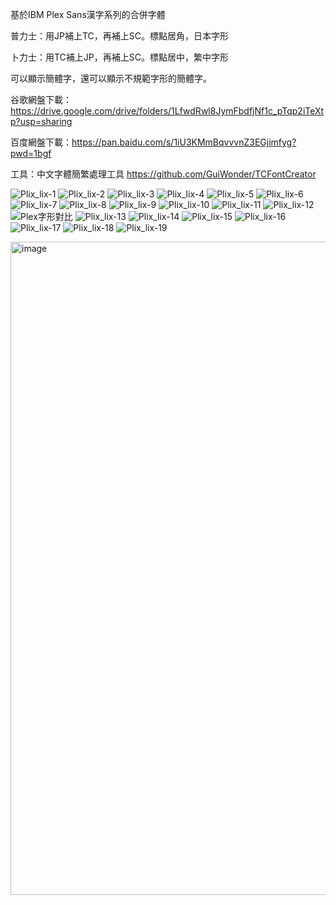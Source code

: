 基於IBM Plex Sans漢字系列的合併字體

普力士：用JP補上TC，再補上SC。標點居角，日本字形

卜力士：用TC補上JP，再補上SC。標點居中，繁中字形

可以顯示簡體字，還可以顯示不規範字形的簡體字。

谷歌網盤下載：https://drive.google.com/drive/folders/1LfwdRwl8JymFbdfjNf1c_pTqp2iTeXtp?usp=sharing

百度網盤下載：https://pan.baidu.com/s/1iU3KMmBqvvvnZ3EGjimfyg?pwd=1bgf

工具：中文字體簡繁處理工具 https://github.com/GuiWonder/TCFontCreator

![Plix_lix-1](https://github.com/user-attachments/assets/7d7ea233-acb2-4916-ab04-1709effa1556)
![Plix_lix-2](https://github.com/user-attachments/assets/d7a439b6-1024-4f79-8add-a16a615fe7d0)
![Plix_lix-3](https://github.com/user-attachments/assets/e661c870-fad6-446f-850b-a44f02cd3caf)
![Plix_lix-4](https://github.com/user-attachments/assets/b3b7c32b-d1e9-4ce4-8d7f-2e84a0665ca4)
![Plix_lix-5](https://github.com/user-attachments/assets/242b3e3b-db5d-4062-aa9a-ec6da844b226)
![Plix_lix-6](https://github.com/user-attachments/assets/dea87d75-8614-49a8-b4c2-7340661ecc85)
![Plix_lix-7](https://github.com/user-attachments/assets/7bf26e60-f4f3-4c82-bc22-782a5ebeee7a)
![Plix_lix-8](https://github.com/user-attachments/assets/ec2f566b-e335-40a8-a99c-44959df4bc49)
![Plix_lix-9](https://github.com/user-attachments/assets/3c29b211-8794-4069-b321-60ad94b0a400)
![Plix_lix-10](https://github.com/user-attachments/assets/85049646-61a6-449d-acc8-c1bf6066954f)
![Plix_lix-11](https://github.com/user-attachments/assets/4007544e-230b-47f8-ab8a-7da6334de831)
![Plix_lix-12](https://github.com/user-attachments/assets/2dcd863c-bc04-4980-80a9-ef12935c74fd)
![Plex字形對比](https://github.com/user-attachments/assets/33f22bf8-d8cc-41e6-8250-d42c12bcccd9)
![Plix_lix-13](https://github.com/user-attachments/assets/7ce903a7-a3bd-445a-80a8-033f1fad4ef1)
![Plix_lix-14](https://github.com/user-attachments/assets/147b392b-061b-4eab-95a5-6902e8fea9ea)
![Plix_lix-15](https://github.com/user-attachments/assets/9320de76-0e88-4e51-b628-0ff21cd24a98)
![Plix_lix-16](https://github.com/user-attachments/assets/a77d7212-da84-4fc0-aa16-87dcca737ca2)
![Plix_lix-17](https://github.com/user-attachments/assets/f1cd3c72-0658-4aba-8103-db4205792d97)
![Plix_lix-18](https://github.com/user-attachments/assets/b8dc416b-353e-4b51-9c12-b2882fd4bea0)
![Plix_lix-19](https://github.com/user-attachments/assets/2a1cf7b5-e39a-4f6d-95d5-602328fb4793)


<img width="1045" alt="image" src="https://github.com/user-attachments/assets/eeac53f4-3f2b-4b97-99e3-aca2ce41b963">



